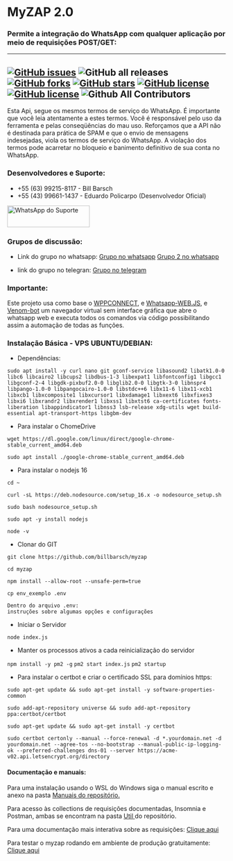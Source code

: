 # MyZAP 2.0

### Permite a integração do WhatsApp com qualquer aplicação por meio de requisições POST/GET:
---
<a href="https://github.com/edupoli/MyZap2.0/issues"><img alt="GitHub issues" src="https://img.shields.io/github/issues/edupoli/MyZap2.0"></a>
<img alt="GitHub all releases" src="https://img.shields.io/github/downloads/billbarsch/myzap/total">
<a href="https://github.com/edupoli/MyZap2.0/network"><img alt="GitHub forks" src="https://img.shields.io/github/forks/edupoli/MyZap2.0"></a>
<a href="https://github.com/edupoli/MyZap2.0/stargazers"><img alt="GitHub stars" src="https://img.shields.io/github/stars/edupoli/MyZap2.0"></a>
<a href="https://github.com/edupoli/MyZap2.0"><img alt="GitHub license" src="https://img.shields.io/github/license/edupoli/MyZap2.0"></a>
<a href="https://github.com/edupoli/MyZap2.0"><img alt="GitHub license" src="https://img.shields.io/badge/node-v14.0-green"></a>
<img alt="Github All Contributors" src="https://img.shields.io/github/all-contributors/all-contributors/all-contributors/master">
---
Esta Api, segue os mesmos termos de serviço do WhatsApp. É importante que você leia atentamente a estes termos. Você é responsável pelo uso da ferramenta e pelas conseqüências do mau uso. Reforçamos que a API não é destinada para prática de SPAM e que o envio de mensagens indesejadas, viola os termos de serviço do WhatsApp. A violação dos termos pode acarretar no bloqueio e banimento definitivo de sua conta no WhatsApp.

### Desenvolvedores e Suporte:

- +55 (63) 99215-8117 - Bill Barsch
- +55 (43) 99661-1437 - Eduardo Policarpo (Desenvolvedor Oficial)

<a target="_blank" href="https://api.whatsapp.com/send?phone=554396611437&text=Gostaria%20de%20mais%20informa%C3%A7%C3%B5es%20sobre%20o%20suporte%20da%20API%20MyZAP" target="_blank"><img title="WhatsApp do Suporte" height="50" width="190" src="https://upload.wikimedia.org/wikipedia/commons/thumb/f/f7/WhatsApp_logo.svg/2000px-WhatsApp_logo.svg.png"></a>


### Grupos de discussão:
- Link do grupo no whatsapp:
[Grupo no whatsapp](https://chat.whatsapp.com/IDqZrBmBIYL50Mq63NfraA)
[Grupo 2 no whatsapp](https://chat.whatsapp.com/CTVp994clKsKunqzczFfu7)

- link do grupo no telegran:
[Grupo no telegram](https://t.me/joinchat/tOiGjpK_0xg4OGZh)


### Importante:

Este projeto usa como base o [WPPCONNECT](https://github.com/wppconnect-team/wppconnect), e [Whatsapp-WEB.JS](https://github.com/pedroslopez/whatsapp-web.js/), e [Venom-bot](https://github.com/orkestral/venom) um navegador virtual sem interface gráfica que abre o whatsapp web e executa todos os comandos via código possibilitando assim a automação de todas as funções.

### Instalação Básica - VPS UBUNTU/DEBIAN:

- Dependências:
```
sudo apt install -y curl nano git gconf-service libasound2 libatk1.0-0 libc6 libcairo2 libcups2 libdbus-1-3 libexpat1 libfontconfig1 libgcc1 libgconf-2-4 libgdk-pixbuf2.0-0 libglib2.0-0 libgtk-3-0 libnspr4 libpango-1.0-0 libpangocairo-1.0-0 libstdc++6 libx11-6 libx11-xcb1 libxcb1 libxcomposite1 libxcursor1 libxdamage1 libxext6 libxfixes3 libxi6 libxrandr2 libxrender1 libxss1 libxtst6 ca-certificates fonts-liberation libappindicator1 libnss3 lsb-release xdg-utils wget build-essential apt-transport-https libgbm-dev
```

- Para instalar o ChomeDrive

```wget https://dl.google.com/linux/direct/google-chrome-stable_current_amd64.deb ```

```sudo apt install ./google-chrome-stable_current_amd64.deb```

- Para instalar o nodejs 16

```cd ~ ```

```curl -sL https://deb.nodesource.com/setup_16.x -o nodesource_setup.sh```

```sudo bash nodesource_setup.sh ```

```sudo apt -y install nodejs```

```node -v```

- Clonar do GIT

```git clone https://github.com/billbarsch/myzap ```

```cd myzap```

```npm install --allow-root --unsafe-perm=true```

```cp env_exemplo .env```

```
Dentro do arquivo .env:
instruções sobre algumas opções e configurações
```

- Iniciar o Servidor

```node index.js```

- Manter os processos ativos a cada reinicialização do servidor

```npm install -y pm2 -g```
```pm2 start index.js```
```pm2 startup```

- Para instalar o certbot e criar o certificado SSL para domínios https:

```sudo apt-get update && sudo apt-get install -y software-properties-common```

```sudo add-apt-repository universe && sudo add-apt-repository ppa:certbot/certbot```

```sudo apt-get update && sudo apt-get install -y certbot```

```sudo certbot certonly --manual --force-renewal -d *.yourdomain.net -d yourdomain.net --agree-tos --no-bootstrap --manual-public-ip-logging-ok --preferred-challenges dns-01 --server https://acme-v02.api.letsencrypt.org/directory```


#### Documentação e manuais:

Para uma instalação usando o WSL do Windows siga o manual escrito e anexo na pasta <a href="https://github.com/billbarsch/myzap/tree/myzap2.0/manuais/instalacao_local_windows_ubuntu_wsl" target="_blank"> Manuais do repositório.</a>

Para acesso às collections de requisições documentadas, Insomnia e Postman, ambas se encontram na pasta <a href="https://github.com/billbarsch/myzap/tree/myzap2.0/util/postman" target="_blank"> Util </a> do repositório.

Para uma documentação mais interativa sobre as requisições: <a href="https://documenter.getpostman.com/view/15465271/Tzm3oxnt" target="_blank"> Clique aqui </a>

Para testar o myzap rodando em ambiente de produção gratuitamente: <a href="https://apigratis.com.br" target="_blank"> Clique aqui </a>

